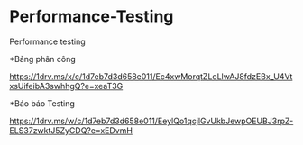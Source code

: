 # Performance-Testing
Performance testing

*Bảng phân công

https://1drv.ms/x/c/1d7eb7d3d658e011/Ec4xwMorqtZLoLlwAJ8fdzEBx_U4VtxsUifeibA3swhhgQ?e=xeaT3G

*Báo báo Testing

https://1drv.ms/w/c/1d7eb7d3d658e011/EeylQo1qcjlGvUkbJewpOEUBJ3rpZ-ELS37zwktJ5ZyCDQ?e=xEDvmH
